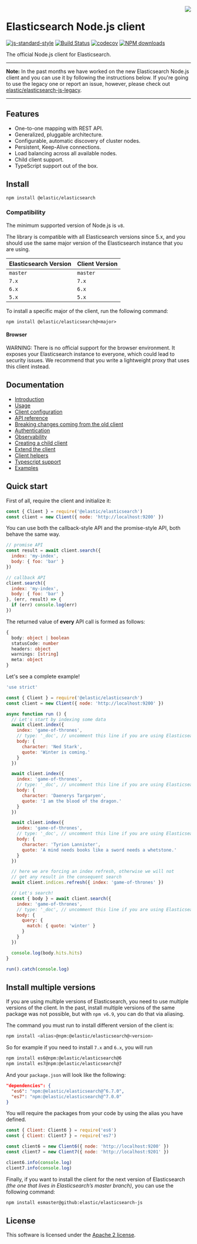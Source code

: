 <img align="right" width="auto" height="auto" src="https://www.elastic.co/static-res/images/elastic-logo-200.png">

# Elasticsearch Node.js client

[![js-standard-style](https://img.shields.io/badge/code%20style-standard-brightgreen.svg?style=flat)](http://standardjs.com/)  [![Build Status](https://clients-ci.elastic.co/buildStatus/icon?job=elastic%2Belasticsearch-js%2Bmaster)](https://clients-ci.elastic.co/view/Javascript/job/elastic+elasticsearch-js+master/)  [![codecov](https://codecov.io/gh/elastic/elasticsearch-js/branch/master/graph/badge.svg)](https://codecov.io/gh/elastic/elasticsearch-js)  [![NPM downloads](https://img.shields.io/npm/dm/@elastic/elasticsearch.svg?style=flat)](https://www.npmjs.com/package/@elastic/elasticsearch)

The official Node.js client for Elasticsearch.

---

**Note:** In the past months we have worked on the new Elasticsearch Node.js client and you can use it by following the instructions below. If you're going to use the legacy one or report an issue, however, please check out [elastic/elasticsearch-js-legacy](https://github.com/elastic/elasticsearch-js-legacy).

---

## Features
- One-to-one mapping with REST API.
- Generalized, pluggable architecture.
- Configurable, automatic discovery of cluster nodes.
- Persistent, Keep-Alive connections.
- Load balancing across all available nodes.
- Child client support.
- TypeScript support out of the box.

## Install
```
npm install @elastic/elasticsearch
```

### Compatibility

The minimum supported version of Node.js is `v8`.

The library is compatible with all Elasticsearch versions since 5.x, and you should use the same major version of the Elasticsearch instance that you are using.

| Elasticsearch Version | Client Version |
| --------------------- |----------------|
| `master`              | `master`       |
| `7.x`                 | `7.x`          |
| `6.x`                 | `6.x`          |
| `5.x`                 | `5.x`          |

To install a specific major of the client, run the following command:
```
npm install @elastic/elasticsearch@<major>
```

#### Browser

WARNING: There is no official support for the browser environment. It exposes your Elasticsearch instance to everyone, which could lead to security issues.
We recommend that you write a lightweight proxy that uses this client instead.

## Documentation

- [Introduction](https://www.elastic.co/guide/en/elasticsearch/client/javascript-api/current/introduction.html)
- [Usage](https://www.elastic.co/guide/en/elasticsearch/client/javascript-api/current/client-usage.html)
- [Client configuration](https://www.elastic.co/guide/en/elasticsearch/client/javascript-api/current/client-configuration.html)
- [API reference](https://www.elastic.co/guide/en/elasticsearch/client/javascript-api/current/api-reference.html)
- [Breaking changes coming from the old client](https://www.elastic.co/guide/en/elasticsearch/client/javascript-api/current/breaking-changes.html)
- [Authentication](https://www.elastic.co/guide/en/elasticsearch/client/javascript-api/current/auth-reference.html)
- [Observability](https://www.elastic.co/guide/en/elasticsearch/client/javascript-api/current/observability.html)
- [Creating a child client](https://www.elastic.co/guide/en/elasticsearch/client/javascript-api/current/child-client.html)
- [Extend the client](https://www.elastic.co/guide/en/elasticsearch/client/javascript-api/current/extend-client.html)
- [Client helpers](https://www.elastic.co/guide/en/elasticsearch/client/javascript-api/current/client-helpers.html)
- [Typescript support](https://www.elastic.co/guide/en/elasticsearch/client/javascript-api/current/typescript.html)
- [Examples](https://www.elastic.co/guide/en/elasticsearch/client/javascript-api/current/examples.html)

## Quick start

First of all, require the client and initialize it:
```js
const { Client } = require('@elastic/elasticsearch')
const client = new Client({ node: 'http://localhost:9200' })
```

You can use both the callback-style API and the promise-style API, both behave the same way.
```js
// promise API
const result = await client.search({
  index: 'my-index',
  body: { foo: 'bar' }
})

// callback API
client.search({
  index: 'my-index',
  body: { foo: 'bar' }
}, (err, result) => {
  if (err) console.log(err)
})
```
The returned value of **every** API call is formed as follows:
```ts
{
  body: object | boolean
  statusCode: number
  headers: object
  warnings: [string]
  meta: object
}
```

Let's see a complete example!
```js
'use strict'

const { Client } = require('@elastic/elasticsearch')
const client = new Client({ node: 'http://localhost:9200' })

async function run () {
  // Let's start by indexing some data
  await client.index({
    index: 'game-of-thrones',
    // type: '_doc', // uncomment this line if you are using Elasticsearch ≤ 6
    body: {
      character: 'Ned Stark',
      quote: 'Winter is coming.'
    }
  })

  await client.index({
    index: 'game-of-thrones',
    // type: '_doc', // uncomment this line if you are using Elasticsearch ≤ 6
    body: {
      character: 'Daenerys Targaryen',
      quote: 'I am the blood of the dragon.'
    }
  })

  await client.index({
    index: 'game-of-thrones',
    // type: '_doc', // uncomment this line if you are using Elasticsearch ≤ 6
    body: {
      character: 'Tyrion Lannister',
      quote: 'A mind needs books like a sword needs a whetstone.'
    }
  })

  // here we are forcing an index refresh, otherwise we will not
  // get any result in the consequent search
  await client.indices.refresh({ index: 'game-of-thrones' })

  // Let's search!
  const { body } = await client.search({
    index: 'game-of-thrones',
    // type: '_doc', // uncomment this line if you are using Elasticsearch ≤ 6
    body: {
      query: {
        match: { quote: 'winter' }
      }
    }
  })

  console.log(body.hits.hits)
}

run().catch(console.log)
```

## Install multiple versions
If you are using multiple versions of Elasticsearch, you need to use multiple versions of the client. In the past, install multiple versions of the same package was not possible, but with `npm v6.9`, you can do that via aliasing.

The command you must run to install different version of the client is:
```sh
npm install <alias>@npm:@elastic/elasticsearch@<version>
```
So for example if you need to install `7.x` and `6.x`, you will run
```sh
npm install es6@npm:@elastic/elasticsearch@6
npm install es7@npm:@elastic/elasticsearch@7
```
And your `package.json` will look like the following:
```json
"dependencies": {
  "es6": "npm:@elastic/elasticsearch@^6.7.0",
  "es7": "npm:@elastic/elasticsearch@^7.0.0"
}
```
You will require the packages from your code by using the alias you have defined.
```js
const { Client: Client6 } = require('es6')
const { Client: Client7 } = require('es7')

const client6 = new Client6({ node: 'http://localhost:9200' })
const client7 = new Client7({ node: 'http://localhost:9201' })

client6.info(console.log)
client7.info(console.log)
```

Finally, if you want to install the client for the next version of Elasticsearch *(the one that lives in Elasticsearch’s master branch)*, you can use the following command:
```sh
npm install esmaster@github:elastic/elasticsearch-js
```

## License

This software is licensed under the [Apache 2 license](./LICENSE).
